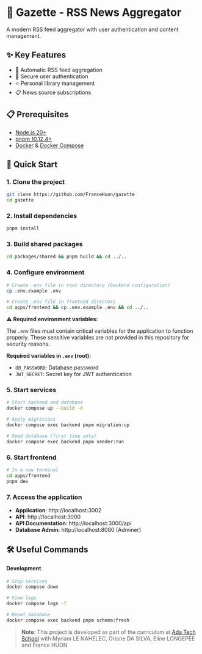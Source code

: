 # 📰 Gazette - RSS News Aggregator

A modern RSS feed aggregator with user authentication and content management.

## ✨ Key Features

- 📰 Automatic RSS feed aggregation
- 🔐 Secure user authentication
- ⭐ Personal library management
- 📋 News source subscriptions

## 📋 Prerequisites

- [Node.js 20+](https://nodejs.org/)
- [pnpm 10.12.4+](https://pnpm.io/)
- [Docker](https://www.docker.com/) & [Docker Compose](https://docs.docker.com/compose/)

## 🚀 Quick Start

### 1. Clone the project

```bash
git clone https://github.com/FranceHuon/gazette
cd gazette
```

### 2. Install dependencies

```bash
pnpm install
```

### 3. Build shared packages

```bash
cd packages/shared && pnpm build && cd ../..
```

### 4. Configure environment

```bash
# Create .env file in root directory (backend configuration)
cp .env.example .env

# Create .env file in frontend directory
cd apps/frontend && cp .env.example .env && cd ../..
```

**⚠️ Required environment variables:**

The `.env` files must contain critical variables for the application to function properly. These sensitive variables are not provided in this repository for security reasons.

**Required variables in `.env` (root):**

- `DB_PASSWORD`: Database password
- `JWT_SECRET`: Secret key for JWT authentication

### 5. Start services

```bash
# Start backend and database
docker compose up --build -d

# Apply migrations
docker compose exec backend pnpm migration:up

# Seed database (first time only)
docker compose exec backend pnpm seeder:run
```

### 6. Start frontend

```bash
# In a new terminal
cd apps/frontend
pnpm dev
```

### 7. Access the application

- **Application**: http://localhost:3002
- **API**: http://localhost:3000
- **API Documentation**: http://localhost:3000/api
- **Database Admin**: http://localhost:8080 (Adminer)

## 🛠️ Useful Commands

#### Development

```bash
# Stop services
docker compose down

# View logs
docker compose logs -f

# Reset database
docker compose exec backend pnpm schema:fresh
```

> **Note**: This project is developed as part of the curriculum at [Ada Tech School](https://adatechschool.fr/) with Myriam LE NAHELEC, Oriane DA SILVA, Eline LONGEPÉE and France HUON
